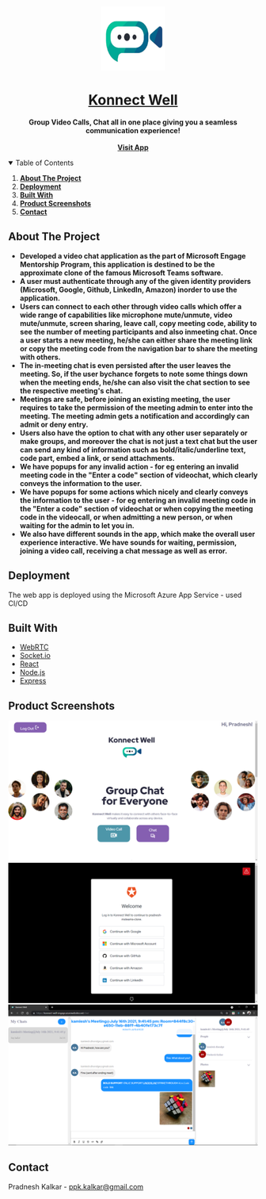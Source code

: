 <!-- PROJECT LOGO -->
<p align="center">
  <a href="">
    <img src="client/src/assets/images/logo.png" alt="Logo" width="130" height="130">
  </a>
 
  <h1 align="center">
    <a href="">
       Konnect Well
    </a>
  </h1>

  <p align="center">
    <strong>Group Video Calls, Chat all in one place giving you a seamless communication experience!</strong>
    <br />
    <br />
    <strong><a href="">Visit App</a></strong>
  </p>
</p>



<!-- TABLE OF CONTENTS -->
<details open="open">
  <summary>Table of Contents</summary>
  <ol>
    <li>
      <strong><a href="#about-the-project">About The Project</a></strong>
    </li>
    <li>
      <strong><a href="#deployment">Deployment</a></strong>
    </li>
    <li>
      <strong><a href="#built-with">Built With</a></strong>
    </li>
    <li>
      <strong><a href="#product-screenshots">Product Screenshots</a></strong>
    </li>
    <li>
      <strong><a href="#contact">Contact</a></strong>
    </li>
  </ol>
</details>



<!-- ABOUT THE PROJECT -->
## About The Project
<strong>
<ul>
  <li>
    Developed a video chat application as the part of Microsoft Engage Mentorship Program, this application is destined to be the approximate clone of the famous Microsoft Teams software.
  </li>
  <li>
    A user must authenticate through any of the given identity providers (Microsoft, Google, Github, LinkedIn, Amazon) inorder to use the application.
  </li>
  <li>
    Users can connect to each other through video calls which offer a wide range of capabilities like microphone mute/unmute, video mute/unmute, screen sharing, leave call, copy meeting code, ability to see the number of meeting participants and also inmeeting chat. Once a user starts a new meeting, he/she can either share the meeting link or copy the meeting code from the navigation bar to share the meeting with others. 
  </li>
  <li>
    The in-meeting chat is even persisted after the user leaves the meeting. So, if the user bychance forgets to note some things down when the meeting ends, he/she can also visit the chat section to see the respective meeting's chat.
  </li>
  <li>
    Meetings are safe, before joining an existing meeting, the user requires to take the permission of the meeting admin to enter into the meeting. The meeting admin gets a notification and accordingly can admit or deny entry. 
  </li>
  <li>
    Users also have the option to chat with any other user separately or make groups, and moreover the chat is not just a text chat but the user can send any kind of information such as bold/italic/underline text, code part, embed a link, or send attachments. 
  </li>
  <li>
    We have popups for any invalid action - for eg entering an invalid meeting code in the "Enter a code" section of videochat, which clearly conveys the information to the user.
  </li>
  <li>
    We have popups for some actions which nicely and clearly conveys the information to the user - for eg entering an invalid meeting code in the "Enter a code" section of videochat or when copying the meeting code in the videocall, or when admitting a new person, or when waiting for the admin to let you in.
  </li>
  <li>
    We also have different sounds in the app, which make the overall user experience interactive. We have sounds for waiting, permission, joining a video call, receiving a chat message as well as error.
  </li>
</ul>
</strong>

<!-- Deployment -->
## Deployment
The web app is deployed using the Microsoft Azure App Service - used CI/CD

## Built With
* [WebRTC](https://webrtc.org)
* [Socket.io](https://socket.io)
* [React](https://reactjs.org)
* [Node.js](https://nodejs.org)
* [Express](https://expressjs.com)

## Product Screenshots
[![home][home]](https://github.com/PradKalkar/microsoft-teams-clone)
[![auth][auth]](https://github.com/PradKalkar/microsoft-teams-clone)
[![chatfeatures][chatfeatures]](https://github.com/PradKalkar/microsoft-teams-clone)

<!-- CONTACT -->
## Contact
Pradnesh Kalkar - ppk.kalkar@gmail.com

<!-- MARKDOWN LINKS & IMAGES -->
<!-- https://www.markdownguide.org/basic-syntax/#reference-style-links -->
[product-screenshot]: https://github.com/PradKalkar/microsoft-teams-clone/blob/master/client/public/product_images/Landing%20Page.png
[waiting]: https://github.com/PradKalkar/microsoft-teams-clone/blob/master/client/public/product_images/Waiting.png
[auth]: https://github.com/PradKalkar/microsoft-teams-clone/blob/master/client/public/product_images/Auth.png
[home]: https://github.com/PradKalkar/microsoft-teams-clone/blob/master/client/public/product_images/Landing%20Page.png
[chatfeatures]: https://github.com/PradKalkar/microsoft-teams-clone/blob/master/client/public/product_images/ChatFeatures.png
[invalid]: https://github.com/PradKalkar/microsoft-teams-clone/blob/master/client/public/product_images/InvalidMeetCode.png
[admitrequest]: https://github.com/PradKalkar/microsoft-teams-clone/blob/master/client/public/product_images/AdminRequest.png
